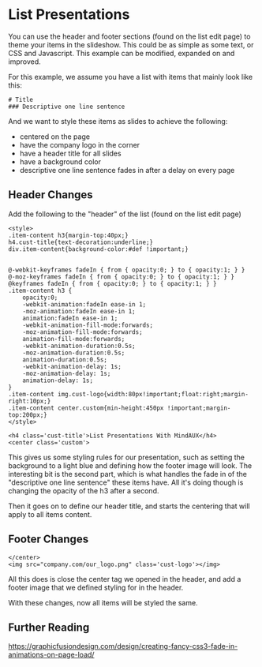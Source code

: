 # List Presentations

You can use the header and footer sections (found on the list edit page) to theme your items in the slideshow. This could be as simple as some text, or CSS and Javascript. This example can be modified, expanded on and improved.

For this example, we assume you have a list with items that mainly look like this:

```
# Title
### Descriptive one line sentence
```

And we want to style these items as slides to achieve the following:

 * centered on the page
 * have the company logo in the corner
 * have a header title for all slides
 * have a background color
 * descriptive one line sentence fades in after a delay on every page

## Header Changes

Add the following to the "header" of the list (found on the list edit page)

```
<style>
.item-content h3{margin-top:40px;}
h4.cust-title{text-decoration:underline;}
div.item-content{background-color:#def !important;}


@-webkit-keyframes fadeIn { from { opacity:0; } to { opacity:1; } }
@-moz-keyframes fadeIn { from { opacity:0; } to { opacity:1; } }
@keyframes fadeIn { from { opacity:0; } to { opacity:1; } }
.item-content h3 {
    opacity:0;
    -webkit-animation:fadeIn ease-in 1;
    -moz-animation:fadeIn ease-in 1;
    animation:fadeIn ease-in 1;
    -webkit-animation-fill-mode:forwards;
    -moz-animation-fill-mode:forwards;
    animation-fill-mode:forwards;
    -webkit-animation-duration:0.5s;
    -moz-animation-duration:0.5s;
    animation-duration:0.5s;
    -webkit-animation-delay: 1s;
    -moz-animation-delay: 1s;
    animation-delay: 1s;
}
.item-content img.cust-logo{width:80px!important;float:right;margin-right:10px;}
.item-content center.custom{min-height:450px !important;margin-top:200px;}
</style>

<h4 class='cust-title'>List Presentations With MindAUX</h4>
<center class='custom'>
```

This gives us some styling rules for our presentation, such as setting the background to a light blue and defining how the footer image will look. The interesting bit is the second part, which is what handles the fade in of the "descriptive one line sentence" these items have. All it's doing though is changing the opacity of the h3 after a second.

Then it goes on to define our header title, and starts the centering that will apply to all items content.

## Footer Changes

```
</center>
<img src="company.com/our_logo.png" class='cust-logo'></img>
```

All this does is close the center tag we opened in the header, and add a footer image that we defined styling for in the header.

With these changes, now all items will be styled the same.

## Further Reading

https://graphicfusiondesign.com/design/creating-fancy-css3-fade-in-animations-on-page-load/
